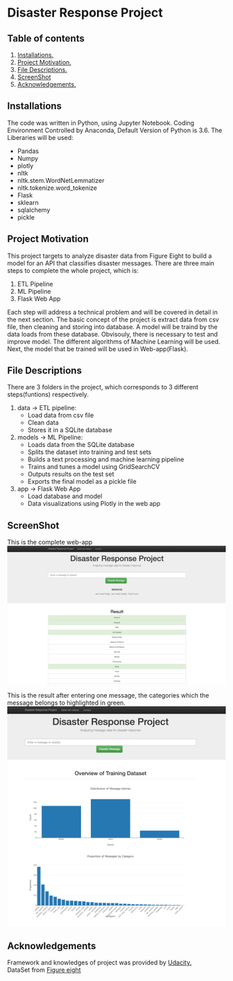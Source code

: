 # Disaster Response Project

## Table of contents
1. [Installations.](#install)       
2. [Project Motivation.](#proj)      
3. [File Descriptions.](#file)       
4. [ScreenShot](#screen)
5. [Acknowledgements.](#author)    

<a name="install"></a>
## Installations
The code was written in Python, using Jupyter Notebook. Coding Environment Controlled by Anaconda, Default Version of Python is 3.6. The Liberaries will be used:
- Pandas
- Numpy
- plotly
- nltk
- nltk.stem.WordNetLemmatizer
- nltk.tokenize.word_tokenize
- Flask
- sklearn
- sqlalchemy
- pickle

<a name="proj"></a>
## Project Motivation
This project targets to analyze disaster data from Figure Eight to build a model for an API that classifies disaster messages. There are three main steps to complete the whole project, which is:
1. ETL Pipeline
2. ML Pipeline
3. Flask Web App

Each step will address a technical problem and will be covered in detail in the next section. The basic concept of the project is extract data from csv file, then cleaning and storing into database. A model will be traind by the data loads from these database. Obvisouly, there is necessary to test and improve model. The different algorithms of Machine Learning will be used. Next, the model that be trained will be used in Web-app(Flask).

<a name="file"></a>
## File Descriptions
There are 3 folders in the project, which corresponds to 3 different steps(funtions) respectively.
1. data -> ETL pipeline: 
   - Load data from csv file
   - Clean data
   - Stores it in a SQLite database
2. models -> ML Pipeline:
   - Loads data from the SQLite database
   - Splits the dataset into training and test sets
   - Builds a text processing and machine learning pipeline
   - Trains and tunes a model using GridSearchCV
   - Outputs results on the test set
   - Exports the final model as a pickle file
3. app -> Flask Web App
   - Load database and model
   - Data visualizations using Plotly in the web app
   
<a name="screen"></a>
## ScreenShot
This is the complete web-app
<img src="https://github.com/Howie4PP/Disaster_Response/blob/master/Screenshot%202019-02-19%20at%203.13.30%20PM.png">   

This is the result after entering one message, the categories which the message belongs to highlighted in green.
<img src="https://github.com/Howie4PP/Disaster_Response/blob/master/Screenshot%202019-02-19%20at%203.14.15%20PM.png">   

<a name="author"></a>
## Acknowledgements
Framework and knowledges of project was provided by <a href='https://www.udacity.com/'>Udacity.</a>       
DataSet from <a href='https://www.figure-eight.com/'> Figure eight</a>
